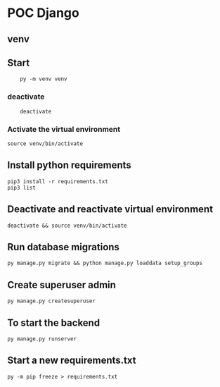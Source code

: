 # POC Django


## venv

## Start
        py -m venv venv
### deactivate
        deactivate


### Activate the virtual environment

    source venv/bin/activate

## Install python requirements

    pip3 install -r requirements.txt
    pip3 list

## Deactivate and reactivate virtual environment

    deactivate && source venv/bin/activate

## Run database migrations

    py manage.py migrate && python manage.py loaddata setup_groups

## Create superuser admin

    py manage.py createsuperuser

## To start the backend

    py manage.py runserver

## Start a new requirements.txt

    py -m pip freeze > requirements.txt